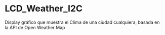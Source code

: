 # LCD_Weather_I2C
Display gráfico que muestra el Clima de una ciudad cualquiera, basada en la API de Open Weather Map
